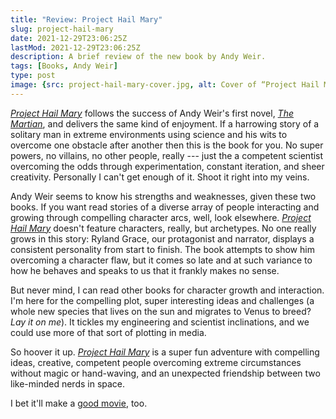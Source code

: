 ```yaml
---
title: "Review: Project Hail Mary"
slug: project-hail-mary
date: 2021-12-29T23:06:25Z
lastMod: 2021-12-29T23:06:25Z
description: A brief review of the new book by Andy Weir.
tags: [Books, Andy Weir]
type: post
image: {src: project-hail-mary-cover.jpg, alt: Cover of “Project Hail Mary” by Andy Weir, title: "Buy “Project Hail Mary” on Bookshop.org", link:  https://bookshop.org/books/project-hail-mary/9780593135204, class: right, caption: "*Project Hail Mary* by Andy Weir<br/>2021 Ballantine Books" }
---
```


[*Project Hail Mary*] follows the success of Andy Weir's first novel, [*The
Martian*], and delivers the same kind of enjoyment. If a harrowing story of a
solitary man in extreme environments using science and his wits to overcome one
obstacle after another then this is the book for you. No super powers, no
villains, no other people, really --- just the a competent scientist overcoming
the odds through experimentation, constant iteration, and sheer creativity.
Personally I can't get enough of it. Shoot it right into my veins.

Andy Weir seems to know his strengths and weaknesses, given these two books. If
you want read stories of a diverse array of people interacting and growing
through compelling character arcs, well, look elsewhere. [*Project Hail Mary*]
doesn't feature characters, really, but archetypes. No one really grows in this
story: Ryland Grace, our protagonist and narrator, displays a consistent
personality from start to finish. The book attempts to show him overcoming a
character flaw, but it comes so late and at such variance to how he behaves and
speaks to us that it frankly makes no sense.

But never mind, I can read other books for character growth and interaction. I'm
here for the compelling plot, super interesting ideas and challenges (a whole
new species that lives on the sun and migrates to Venus to breed? *Lay it on
me*). It tickles my engineering and scientist inclinations, and we could use
more of that sort of plotting in media.

So hoover it up. [*Project Hail Mary*] is a super fun adventure with compelling
ideas, creative, competent people overcoming extreme circumstances without magic
or hand-waving, and an unexpected friendship between two like-minded nerds in
space.

I bet it'll make a [good movie], too.

  [*Project Hail Mary*]: https://bookshop.org/books/project-hail-mary/9780593135204
    "“Project Hail Mary” on Bookshop.org"
  [*The Martian*]: https://bookshop.org/books/the-martian/9780553418026
    "“The Martian” on Bookshop.org"
  [good movie]: https://www.imdb.com/title/tt12042730/
    "IMDB: “Project Hail Mary”"
